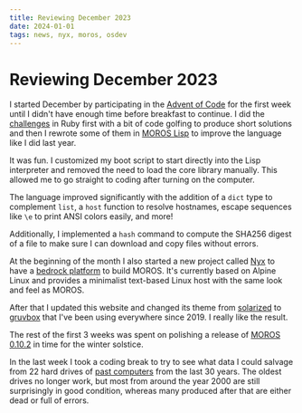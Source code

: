 ```yaml
---
title: Reviewing December 2023
date: 2024-01-01
tags: news, nyx, moros, osdev
---
```


# Reviewing December 2023

I started December by participating in the [Advent of Code][0] for the first
week until I didn't have enough time before breakfast to continue. I did the
[challenges][1] in Ruby first with a bit of code golfing to produce short
solutions and then I rewrote some of them in [MOROS Lisp][2] to improve the
language like I did last year.

It was fun. I customized my boot script to start directly into the
Lisp interpreter and removed the need to load the core library manually. This
allowed me to go straight to coding after turning on the computer.

The language improved significantly with the addition of a `dict` type to
complement `list`, a `host` function to resolve hostnames, escape sequences
like `\e` to print ANSI colors easily, and more!

Additionally, I implemented a `hash` command to compute the SHA256 digest of a
file to make sure I can download and copy files without errors.

At the beginning of the month I also started a new project called [Nyx][3] to
have a [bedrock platform][4] to build MOROS. It's currently based on Alpine
Linux and provides a minimalist text-based Linux host with the same look and
feel as MOROS.

After that I updated this website and changed its theme from [solarized][5]
to [gruvbox][6] that I've been using everywhere since 2019. I really like the
result.

The rest of the first 3 weeks was spent on polishing a release of
[MOROS 0.10.2][7] in time for the winter solstice.

In the last week I took a coding break to try to see what data I could salvage
from 22 hard drives of [past computers][8] from the last 30 years. The oldest
drives no longer work, but most from around the year 2000 are still
surprisingly in good condition, whereas many produced after that are either
dead or full of errors.

[0]: https://adventofcode.com/
[1]: https://github.com/vinc/advent-of-code
[2]: https://github.com/vinc/moros/pull/556
[3]: https://github.com/vinc/nyx
[4]: https://permacomputing.net/bedrock_platform/
[5]: https://github.com/morhetz/gruvbox
[6]: https://ethanschoonover.com/solarized/
[7]: https://vinc.cc/news/2023/12/22/moros-0-10-2-released/
[8]: https://vinc.cc/computers/

